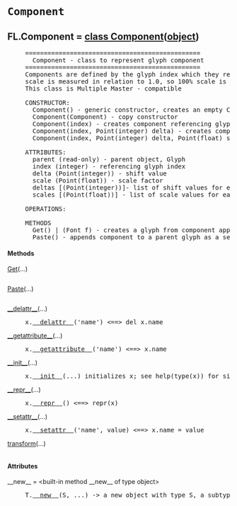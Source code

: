 

<a name="FL.Component"></a>

# `Component`


<dt class="class"><h2><span class="class-name">FL.Component</span> = <a name="FL.Component" href="#FL.Component">class Component</a>(<a href="./__builtin__.html#object">object</a>)</h2></dt><dd class="class"><dd>


<pre class="doc" markdown="0">===============================================
  Component - class to represent glyph component
===============================================
Components are defined by the glyph index which they reference, shift of components origin point and scale factor of a component
scale is measured in relation to 1.0, so 100% scale is 1.0 and 60% - 0.6
This class is Multiple Master - compatible

CONSTRUCTOR:
  Component() - generic constructor, creates an empty Component
  Component(Component) - copy constructor
  Component(index) - creates component referencing glyph index with zero shift and 100% scale
  Component(index, Point(integer) delta) - creates component referencing glyph index with delta shift and 100% scale
  Component(index, Point(integer) delta, Point(float) scale) - creates component referencing glyph index with delta shift and scale factor defined by scale

ATTRIBUTES:
  parent (read-only) - parent object, Glyph
  index (integer) - referencing glyph index
  delta (Point(integer)) - shift value
  scale (Point(float)) - scale factor
  deltas [(Point(integer))]- list of shift values for each master
  scales [(Point(float))] - list of scale values for each master

OPERATIONS:

METHODS
  Get() | (Font f) - creates a glyph from component applying delta and scale transformations. Font parameter is not needed when component has a parent
  Paste() - appends component to a parent glyph as a set of outlines. Component must have a parent</pre>


</dd><h4 class="head-methods">Methods </h4><dl class="function"><dt><a name="Component-Get" href="#Component-Get"><span class="function-name">Get</span></a><span class="argspec">(...)</span></dt><dd>

<pre class="doc" markdown="0"></pre>

</dd></dl>
<dl class="function"><dt><a name="Component-Paste" href="#Component-Paste"><span class="function-name">Paste</span></a><span class="argspec">(...)</span></dt><dd>

<pre class="doc" markdown="0"></pre>

</dd></dl>
<dl class="function"><dt><a name="Component-__delattr__" href="#Component-__delattr__"><span class="function-name">__delattr__</span></a><span class="argspec">(...)</span></dt><dd>

<pre class="doc" markdown="0">x.<a href="#FL.Component-__delattr__">__delattr__</a>('name') <==> del x.name</pre>

</dd></dl>
<dl class="function"><dt><a name="Component-__getattribute__" href="#Component-__getattribute__"><span class="function-name">__getattribute__</span></a><span class="argspec">(...)</span></dt><dd>

<pre class="doc" markdown="0">x.<a href="#FL.Component-__getattribute__">__getattribute__</a>('name') <==> x.name</pre>

</dd></dl>
<dl class="function"><dt><a name="Component-__init__" href="#Component-__init__"><span class="function-name">__init__</span></a><span class="argspec">(...)</span></dt><dd>

<pre class="doc" markdown="0">x.<a href="#FL.Component-__init__">__init__</a>(...) initializes x; see help(type(x)) for signature</pre>

</dd></dl>
<dl class="function"><dt><a name="Component-__repr__" href="#Component-__repr__"><span class="function-name">__repr__</span></a><span class="argspec">(...)</span></dt><dd>

<pre class="doc" markdown="0">x.<a href="#FL.Component-__repr__">__repr__</a>() <==> repr(x)</pre>

</dd></dl>
<dl class="function"><dt><a name="Component-__setattr__" href="#Component-__setattr__"><span class="function-name">__setattr__</span></a><span class="argspec">(...)</span></dt><dd>

<pre class="doc" markdown="0">x.<a href="#FL.Component-__setattr__">__setattr__</a>('name', value) <==> x.name = value</pre>

</dd></dl>
<dl class="function"><dt><a name="Component-transform" href="#Component-transform"><span class="function-name">transform</span></a><span class="argspec">(...)</span></dt><dd>

<pre class="doc" markdown="0"></pre>

</dd></dl>

  <h4 class="head-attrs">Attributes </h4><dl><dt><span class="other-name">__new__</span> = &lt;built-in method __new__ of type object&gt;<dd>

<pre class="doc" markdown="0">T.<a href="#FL.Component-__new__">__new__</a>(S, ...) -> a new object with type S, a subtype of T</pre>

</dd></dl>
</dd>
